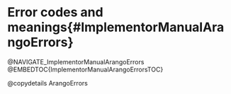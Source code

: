 Error codes and meanings{#ImplementorManualArangoErrors}
========================================================

@NAVIGATE_ImplementorManualArangoErrors
@EMBEDTOC{ImplementorManualArangoErrorsTOC}

@copydetails ArangoErrors
